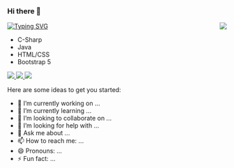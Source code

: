### Hi there 👋

<img align="right" src="https://github-readme-stats.vercel.app/api?username=IronCoder&show_icons=true&hide=contribs&include_all_commits=true" />

[![Typing SVG](https://readme-typing-svg.herokuapp.com/?lines=Hello+World+👋)](https://git.io/typing-svg)

- C-Sharp
- Java
- HTML/CSS
- Bootstrap 5

<p align="left">
    <a href="https://juejin.cn/user/4142615541321928/posts">
    <img src="https://img.shields.io/badge/📖%20掘金地址-blue.svg" />
  </a>
  <a href="https://mp.weixin.qq.com/mp/appmsgalbum?action=getalbum&__biz=MzUyNzQ0ODIzNg==&scene=1&album_id=2120958862676590593&count=3#wechat_redirect">
    <img src="https://img.shields.io/badge/🚀%20微信公众号-blue.svg" />
  </a>
  <a href="https://github.com/thangtcm">
    <img src="https://komarev.com/ghpvc/?username=coder-pig&color=brightgreen&label=👁%20Views" />
  </a>  
</p>



Here are some ideas to get you started:

- 🔭 I’m currently working on ...
- 🌱 I’m currently learning ...
- 👯 I’m looking to collaborate on ...
- 🤔 I’m looking for help with ...
- 💬 Ask me about ...
- 📫 How to reach me: ...
- 😄 Pronouns: ...
- ⚡ Fun fact: ...

